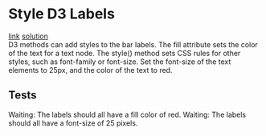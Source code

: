 # Style D3 Labels
[link](https://www.freecodecamp.org/learn/data-visualization/data-visualization-with-d3/style-d3-labels) [solution](./solution.html)
<br>
D3 methods can add styles to the bar labels. The fill attribute sets the color of the text for a text node. The style() method sets CSS rules for other styles, such as font-family or font-size.
Set the font-size of the text elements to 25px, and the color of the text to red.

## Tests
Waiting: The labels should all have a fill color of red.
Waiting: The labels should all have a font-size of 25 pixels.